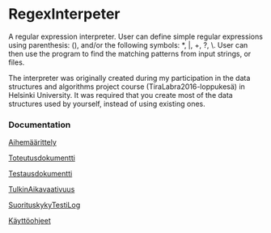 # RegexInterpeter

A regular expression interpreter. User can define simple regular expressions using parenthesis: (), and/or the following symbols: *, |, +, ?, \\. User can then use the program to find the matching patterns from input strings, or files.

The interpreter was originally created during my participation in the data structures and algorithms project course (TiraLabra2016-loppukesä) in Helsinki University. It was required that you create most of the data structures used by yourself, instead of using existing ones.

### Documentation

[Aihemäärittely](documentation/Aihemäärittely.md)

[Toteutusdokumentti](documentation/Toteutusdokumentti.md)

[Testausdokumentti](documentation/Testausdokumentti.md)

[TulkinAikavaativuus](documentation/TulkinAikavaativuus.jpg)

[SuorituskykyTestiLog](documentation/PerformanceTesterLogs.md)

[Käyttöohjeet](documentation/Käyttöohje.md)
